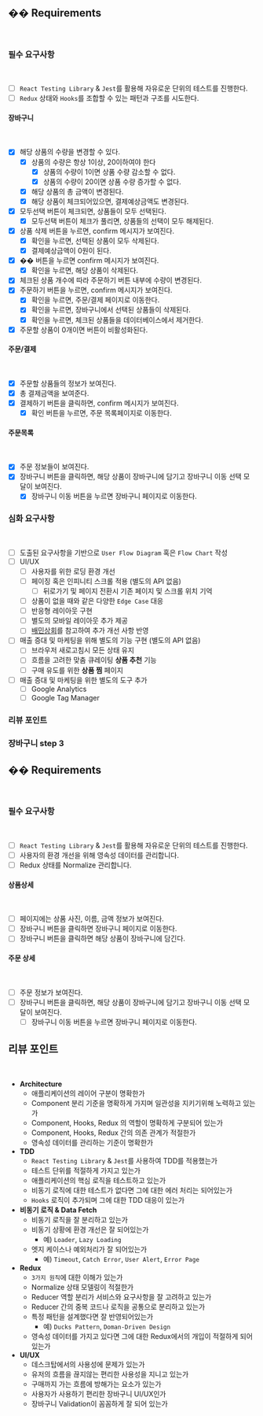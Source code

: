 ## �� Requirements
​
​
### 필수 요구사항
​
- [ ] `React Testing Library` & `Jest`를 활용해 자유로운 단위의 테스트를 진행한다.
- [ ] `Redux` 상태와 `Hooks`를 조합할 수 있는 패턴과 구조를 시도한다.
​
#### 장바구니
​
- [x] 해당 상품의 수량을 변경할 수 있다.
  - [x] 상품의 수량은 항상 1이상, 20이하여야 한다
    - [x] 상품의 수량이 1이면 상품 수량 감소할 수 없다.
    - [x] 상품의 수량이 20이면 상품 수량 증가할 수 없다.
  - [x] 해당 상품의 총 금액이 변경된다.
  - [x] 해당 상품이 체크되어있으면, 결제예상금액도 변경된다.
- [x] 모두선택 버튼이 체크되면, 상품들이 모두 선택된다.
  - [x] 모두선택 버튼이 체크가 풀리면, 상품들의 선택이 모두 해제된다.
- [x] 상품 삭제 버튼을 누르면, confirm 메시지가 보여진다.
  - [x] 확인을 누르면, 선택된 상품이 모두 삭제된다.
  - [x] 결제예상금액이 0원이 된다.
- [x] �� 버튼을 누르면 confirm 메시지가 보여진다.
  - [x] 확인을 누르면, 해당 상품이 삭제된다.
- [x] 체크된 상품 개수에 따라 주문하기 버튼 내부에 수량이 변경된다.
- [x] 주문하기 버튼을 누르면, confirm 메시지가 보여진다.
  - [x] 확인을 누르면, 주문/결제 페이지로 이동한다.
  - [x] 확인을 누르면, 장바구니에서 선택된 상품들이 삭제된다.
  - [x] 확인을 누르면, 체크된 상품들을 데이터베이스에서 제거한다.
- [x] 주문할 상품이 0개이면 버튼이 비활성화된다.
​
#### 주문/결제
​
- [x] 주문할 상품들의 정보가 보여진다.
- [x] 총 결제금액을 보여준다.
- [x] 결제하기 버튼을 클릭하면, confirm 메시지가 보여진다.
  - [x] 확인 버튼을 누르면, 주문 목록페이지로 이동한다.
​
#### 주문목록
​
- [x] 주문 정보들이 보여진다.
- [x] 장바구니 버튼을 클릭하면, 해당 상품이 장바구니에 담기고 장바구니 이동 선택 모달이 보여진다.
  - [x] 장바구니 이동 버튼을 누르면 장바구니 페이지로 이동한다.
​
### 심화 요구사항
​
- [ ] 도출된 요구사항을 기반으로 `User Flow Diagram` 혹은 `Flow Chart` 작성
- [ ] UI/UX
    - [ ] 사용자를 위한 로딩 환경 개선
    - [ ] 페이징 혹은 인피니티 스크롤 적용 (별도의 API 없음)
        - [ ] 뒤로가기 및 페이지 전환시 기존 페이지 및 스크롤 위치 기억
    - [ ] 상품이 없을 때와 같은 다양한 `Edge Case` 대응
    - [ ] 반응형 레이아웃 구현
    - [ ] 별도의 모바일 레이아웃 추가 제공
    - [ ] [배민상회](https://mart.baemin.com)를 참고하여 추가 개선 사항 반영
- [ ] 매출 증대 및 마케팅을 위해 별도의 기능 구현 (별도의 API 없음)
    - [ ] 브라우저 새로고침시 모든 상태 유지
    - [ ] 흐름을 고려한 맞춤 큐레이팅 **상품 추천** 기능
    - [ ] 구매 유도를 위한 **상품 찜** 페이지
- [ ] 매출 증대 및 마케팅을 위한 별도의 도구 추가
    - [ ] Google Analytics
    - [ ] Google Tag Manager
​
### 리뷰 포인트

### 장바구니 step 3

## �� Requirements
​
​
### 필수 요구사항
​
- [ ] `React Testing Library` & `Jest`를 활용해 자유로운 단위의 테스트를 진행한다.
- [ ] 사용자의 환경 개선을 위해 영속성 데이터를 관리합니다.
- [ ] Redux 상태를 Normalize 관리합니다.
​
#### 상품상세
​
- [ ] 페이지에는 상품 사진, 이름, 금액 정보가 보여진다.
- [ ] 장바구니 버튼을 클릭하면 장바구니 페이지로 이동한다.
- [ ] 장바구니 버튼을 클릭하면 해당 상품이 장바구니에 담긴다.
​
#### 주문 상세
​
- [ ] 주문 정보가 보여진다.
- [ ] 장바구니 버튼을 클릭하면, 해당 상품이 장바구니에 담기고 장바구니 이동 선택 모달이 보여진다.
  - [ ] 장바구니 이동 버튼을 누르면 장바구니 페이지로 이동한다.
​
## 리뷰 포인트
​
- **Architecture**
    - 애플리케이션의 레이어 구분이 명확한가 
    - Component 분리 기준을 명확하게 가지며 일관성을 지키기위해 노력하고 있는가
    - Component, Hooks, Redux 의 역할이 명확하게 구분되어 있는가
    - Component, Hooks, Redux 간의 의존 관계가 적절한가
    - 영속성 데이터를 관리하는 기준이 명확한가
- **TDD**
    - `React Testing Library` & `Jest`를 사용하여 TDD를 적용했는가
    - 테스트 단위를 적절하게 가지고 있는가
    - 애플리케이션의 핵심 로직을 테스트하고 있는가
    - 비동기 로직에 대한 테스트가 없다면 그에 대한 에러 처리는 되어있는가
    - `Hooks` 로직이 추가되며 그에 대한 TDD 대응이 있는가
- **비동기 로직 & Data Fetch**
    - 비동기 로직을 잘 분리하고 있는가
    - 비동기 상황에 환경 개선은 잘 되어있는가
        - 예) `Loader`, `Lazy Loading`
    -  엣지 케이스나 예외처리가 잘 되어있는가
        -  예) `Timeout`, `Catch Error`, `User Alert`, `Error Page`
- **Redux**
    - `3가지 원칙`에 대한 이해가 있는가
    - Normalize 상태 모델링이 적절한가
    - Reducer 역할 분리가 서비스와 요구사항을 잘 고려하고 있는가
    - Reducer 간의 중복 코드나 로직을 공통으로 분리하고 있는가
    - 특정 패턴을 설계했다면 잘 반영되어있는가
        - 예) `Ducks Pattern`, `Doman-Driven Design`
    - 영속성 데이터를 가지고 있다면 그에 대한 Redux에서의 개입이 적절하게 되어있는가
- **UI/UX**
    - 데스크탑에서의 사용성에 문제가 있는가
    - 유저의 흐름을 끊지않는 편리한 사용성을 지니고 있는가
    - 구매까지 가는 흐름에 방해가는 요소가 있는가
    - 사용자가 사용하기 편리한 장바구니 UI/UX인가
    - 장바구니 Validation이 꼼꼼하게 잘 되어 있는가
